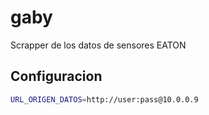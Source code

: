 # gaby
Scrapper de los datos de sensores EATON

## Configuracion
```bash
URL_ORIGEN_DATOS=http://user:pass@10.0.0.9
```
